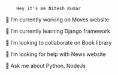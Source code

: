        Hey it's me Nitesh Kumar


🔭 I’m currently working on Moves website

🌱 I’m currently learning Django framework

👯 I’m looking to collaborate on Book library

🤝 I’m looking for help with News website

💬 Ask me about Python, NodeJs


<!---
Niteshsingh72/Niteshsingh72 is a ✨ special ✨ repository because its `README.md` (this file) appears on your GitHub profile.
You can click the Preview link to take a look at your changes.
--->
